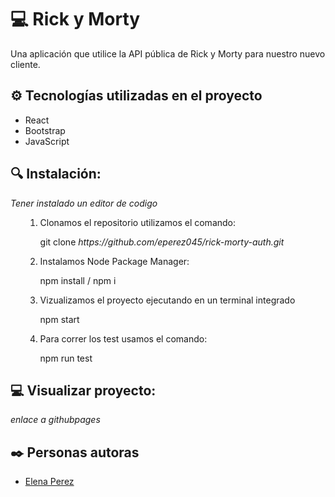 # 💻 Rick y Morty

<p>Una aplicación que utilice la API pública de Rick y Morty para nuestro nuevo cliente.</p>


## ⚙️ Tecnologías utilizadas en el proyecto

<ul>
        <li>React</li>
        <li>Bootstrap</li>
        <li>JavaScript</li>
</ul>

## 🔍 Instalación:

<i> Tener instalado un editor de codigo </i>
    
<ul>
      <ol>
        <li>Clonamos el repositorio utilizamos el comando:</li>
            <p>git clone <i>https://github.com/eperez045/rick-morty-auth.git</i></p>
        <li>Instalamos Node Package Manager: </li>
            <p>npm install / npm i</p>
             <li>Vizualizamos el proyecto ejecutando en un terminal integrado</li>
                <p>npm start</p>
          <li>Para correr los test usamos el comando:</li>
            <p>npm run test</p>
        </ol>
        
</ul>    

## 💻 Visualizar proyecto:

<i>enlace a githubpages</i>

## ✒️ Personas autoras

<ul>
        <li><a href="https://github.com/eperez045">Elena Perez</a></li>
</ul>
